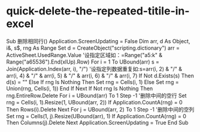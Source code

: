 # quick-delete-the-repeated-titile-in-excel

Sub 删除相同行()
    Application.ScreenUpdating = False
    Dim arr, d As Object, i&, s$, rng As Range
    Set d = CreateObject("scripting.dictionary")
    arr = ActiveSheet.UsedRange.Value            '设指定区域如：=Range("a5:k" & Range("a65536").End(xlUp).Row)
    For i = 1 To UBound(arr)
        s = Join(Application.Index(arr, i), "/")  '设指定列数据重复如:s=arr(i, 2) & "/" & arr(i, 4) & "/" & arr(i, 5) & "/" & arr(i, 6) & "/" & arr(i, 7)
          If Not d.Exists(s) Then
             d(s) = ""
          Else
             If rng Is Nothing Then Set rng = Cells(i, 1) Else Set rng = Union(rng, Cells(i, 1))
         End If
     Next
     If Not rng Is Nothing Then rng.EntireRow.Delete
     For i = UBound(arr) To 1 Step -1    '删除中间的空行
         Set rng = Cells(i, 1).Resize(1, UBound(arr, 2))
         If Application.CountA(rng) = 0 Then Rows(i).Delete
     Next
     For j = UBound(arr, 2) To 1 Step -1 '删除中间的空列
         Set rng = Cells(1, j).Resize(UBound(arr), 1)
         If Application.CountA(rng) = 0 Then Columns(j).Delete
     Next
    Application.ScreenUpdating = True
End Sub

